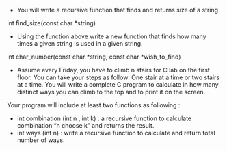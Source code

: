 - You will write a recursive function that finds and returns size of a string. 

int find_size(const char *string)
- Using the function above write a new function that finds how many times a given string is used in a given string.

int char_number(const char *string, const char *wish_to_find)
- Assume every Friday, you have to climb n stairs for C lab on the first floor. You can take your steps as follow: One stair at a time or two stairs at a time. You will write a complete C program to calculate in how many distinct ways you can climb to the top and to print it on the screen.

Your program will include at least two functions as following :
- int combination (int n , int k) : a recursive function to calculate combination
“n choose k” and returns the result.
- int ways (int n) : write a recursive function to calculate and return total number of
ways.
